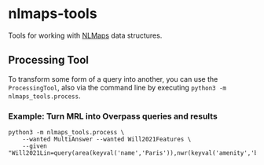 # nlmaps-tools

Tools for working with [NLMaps](https://nlmaps.org/) data structures.

## Processing Tool

To transform some form of a query into another, you can use the `ProcessingTool`, also via the command line by
executing `python3 -m nlmaps_tools.process`.

### Example: Turn MRL into Overpass queries and results

```
python3 -m nlmaps_tools.process \
    --wanted MultiAnswer --wanted Will2021Features \
    --given "Will2021Lin=query(area(keyval('name','Paris')),nwr(keyval('amenity','bar')),qtype(latlong))"
```